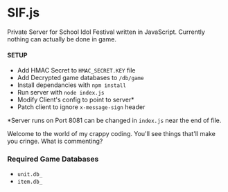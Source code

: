 # SIF.js
Private Server for School Idol Festival written in JavaScript.
Currently nothing can actually be done in game.

#### SETUP
  - Add HMAC Secret to `HMAC_SECRET.KEY` file
  - Add Decrypted game databases to `/db/game`
  - Install dependancies with `npm install`
  - Run server with `node index.js`
  - Modify Client's config to point to server*
  - Patch client to ignore `x-message-sign` header
  
  *Server runs on Port 8081 can be changed in `index.js` near the end of file.

Welcome to the world of my crappy coding. You'll see things that'll make you cringe. What is commenting?

### Required Game Databases
  - `unit.db_`
  - `item.db_`